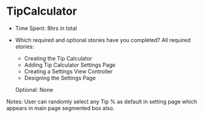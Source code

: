 TipCalculator
=============

* Time Spent: 8hrs in total
  
* Which required and optional stories have you completed?
  All required stories:
  - Creating the Tip Calculator
  - Adding Tip Calculator Settings Page
  - Creating a Settings View Controller
  - Designing the Settings Page
  
  Optional:
  None
  
Notes:
User can randomly select any Tip % as default in setting page which appears in main page segmented box also. 
  
